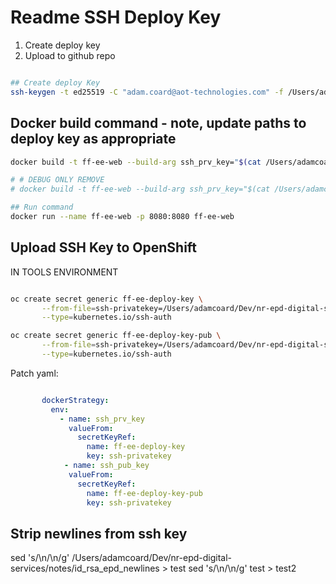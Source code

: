 # Readme SSH Deploy Key 

1. Create deploy key
2. Upload to github repo

```bash

## Create deploy Key
ssh-keygen -t ed25519 -C "adam.coard@aot-technologies.com" -f /Users/adamcoard/Dev/nr-epd-digital-services/notes/id_rsa_epd
```


## Docker build command - note, update paths to deploy key as appropriate

```bash
docker build -t ff-ee-web --build-arg ssh_prv_key="$(cat /Users/adamcoard/Dev/nr-epd-digital-services/notes/id_rsa_epd)" --build-arg ssh_pub_key="$(cat /Users/adamcoard/Dev/nr-epd-digital-services/notes/id_rsa_epd.pub)" .

# # DEBUG ONLY REMOVE
# docker build -t ff-ee-web --build-arg ssh_prv_key="$(cat /Users/adamcoard/Dev/nr-epd-digital-services/notes/id_rsa_epd_newlines)" --build-arg ssh_pub_key="$(cat /Users/adamcoard/Dev/nr-epd-digital-services/notes/id_rsa_epd.pub)" .

## Run command
docker run --name ff-ee-web -p 8080:8080 ff-ee-web
```



## Upload SSH Key to OpenShift

IN TOOLS ENVIRONMENT

```bash

oc create secret generic ff-ee-deploy-key \
       --from-file=ssh-privatekey=/Users/adamcoard/Dev/nr-epd-digital-services/notes/id_rsa_epd \
       --type=kubernetes.io/ssh-auth

oc create secret generic ff-ee-deploy-key-pub \
       --from-file=ssh-privatekey=/Users/adamcoard/Dev/nr-epd-digital-services/notes/id_rsa_epd.pub \
       --type=kubernetes.io/ssh-auth

```

Patch yaml:

```yaml

       dockerStrategy:
         env:
           - name: ssh_prv_key
             valueFrom:
               secretKeyRef:
                 name: ff-ee-deploy-key
                 key: ssh-privatekey
            - name: ssh_pub_key
             valueFrom:
               secretKeyRef:
                 name: ff-ee-deploy-key-pub
                 key: ssh-privatekey

```

## Strip newlines from ssh key

sed 's/\\n/\n/g' /Users/adamcoard/Dev/nr-epd-digital-services/notes/id_rsa_epd_newlines > test
sed 's/\\n/\n/g' test > test2